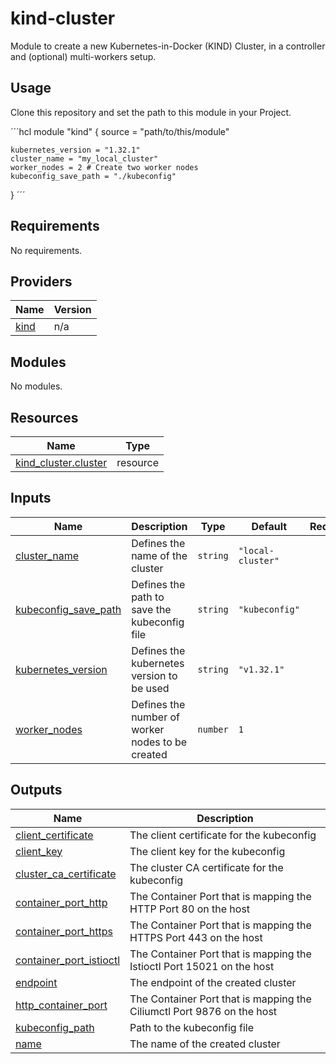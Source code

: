 # kind-cluster

Module to create a new Kubernetes-in-Docker (KIND) Cluster, in a controller and (optional) multi-workers setup.

## Usage

Clone this repository and set the path to this module in your Project.

´´´hcl
module "kind" {
    source = "path/to/this/module"
    
    kubernetes_version = "1.32.1"
    cluster_name = "my_local_cluster"
    worker_nodes = 2 # Create two worker nodes
    kubeconfig_save_path = "./kubeconfig"
}
´´´

<!-- BEGIN_TF_DOCS -->
## Requirements

No requirements.

## Providers

| Name | Version |
|------|---------|
| <a name="provider_kind"></a> [kind](#provider\_kind) | n/a |

## Modules

No modules.

## Resources

| Name | Type |
|------|------|
| [kind_cluster.cluster](https://registry.terraform.io/providers/tehcyx/kind/latest/docs/resources/cluster) | resource |

## Inputs

| Name | Description | Type | Default | Required |
|------|-------------|------|---------|:--------:|
| <a name="input_cluster_name"></a> [cluster\_name](#input\_cluster\_name) | Defines the name of the cluster | `string` | `"local-cluster"` | no |
| <a name="input_kubeconfig_save_path"></a> [kubeconfig\_save\_path](#input\_kubeconfig\_save\_path) | Defines the path to save the kubeconfig file | `string` | `"kubeconfig"` | no |
| <a name="input_kubernetes_version"></a> [kubernetes\_version](#input\_kubernetes\_version) | Defines the kubernetes version to be used | `string` | `"v1.32.1"` | no |
| <a name="input_worker_nodes"></a> [worker\_nodes](#input\_worker\_nodes) | Defines the number of worker nodes to be created | `number` | `1` | no |

## Outputs

| Name | Description |
|------|-------------|
| <a name="output_client_certificate"></a> [client\_certificate](#output\_client\_certificate) | The client certificate for the kubeconfig |
| <a name="output_client_key"></a> [client\_key](#output\_client\_key) | The client key for the kubeconfig |
| <a name="output_cluster_ca_certificate"></a> [cluster\_ca\_certificate](#output\_cluster\_ca\_certificate) | The cluster CA certificate for the kubeconfig |
| <a name="output_container_port_http"></a> [container\_port\_http](#output\_container\_port\_http) | The Container Port that is mapping the HTTP Port 80 on the host |
| <a name="output_container_port_https"></a> [container\_port\_https](#output\_container\_port\_https) | The Container Port that is mapping the HTTPS Port 443 on the host |
| <a name="output_container_port_istioctl"></a> [container\_port\_istioctl](#output\_container\_port\_istioctl) | The Container Port that is mapping the Istioctl Port 15021 on the host |
| <a name="output_endpoint"></a> [endpoint](#output\_endpoint) | The endpoint of the created cluster |
| <a name="output_http_container_port"></a> [http\_container\_port](#output\_http\_container\_port) | The Container Port that is mapping the Ciliumctl Port 9876 on the host |
| <a name="output_kubeconfig_path"></a> [kubeconfig\_path](#output\_kubeconfig\_path) | Path to the kubeconfig file |
| <a name="output_name"></a> [name](#output\_name) | The name of the created cluster |
<!-- END_TF_DOCS -->